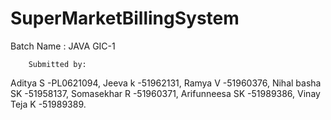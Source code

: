 # SuperMarketBillingSystem

Batch Name : JAVA GIC-1

        Submitted by:	
  
Aditya S              -PL0621094,
Jeeva k               -51962131,
Ramya V               -51960376,
Nihal basha SK        -51958137,
Somasekhar R          -51960371,
Arifunneesa SK	      -51989386,
Vinay Teja K          -51989389.
